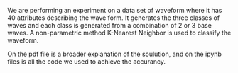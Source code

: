  We are performing an experiment on a data set of waveform where it has 40 attributes describing the wave form. It generates the three classes of waves and each class is generated from a combination of 2 or 3 base waves. A non-parametric method K-Nearest Neighbor is used to classify the waveform.
 
On the pdf file is a broader explanation of the soulution, and on the ipynb files is all the code we used to achieve the accurancy.
